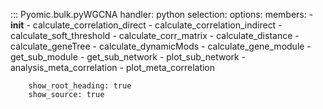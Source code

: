 
::: Pyomic.bulk.pyWGCNA
    handler: python
    selection:
        options:
        members:
            - __init__
            - calculate_correlation_direct
            - calculate_correlation_indirect
            - calculate_soft_threshold
            - calculate_corr_matrix
            - calculate_distance
            - calculate_geneTree
            - calculate_dynamicMods
            - calculate_gene_module
            - get_sub_module
            - get_sub_network
            - plot_sub_network
            - analysis_meta_correlation
            - plot_meta_correlation

        show_root_heading: true
        show_source: true